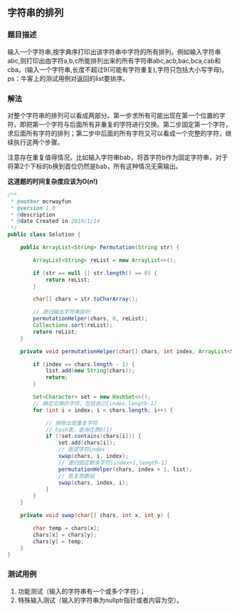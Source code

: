 ## 字符串的排列

### 题目描述
输入一个字符串,按字典序打印出该字符串中字符的所有排列。例如输入字符串abc,则打印出由字符a,b,c所能排列出来的所有字符串abc,acb,bac,bca,cab和cba。(输入一个字符串,长度不超过9(可能有字符重复),字符只包括大小写字母)。ps：牛客上的测试用例对返回的list要排序。

### 解法
对整个字符串的排列可以看成两部分。第一步求所有可能出现在第一个位置的字符，即把第一个字符与后面所有非重复的字符进行交换。第二步固定第一个字符，求后面所有字符的排列；第二步中后面的所有字符又可以看成一个完整的字符，继续执行这两个步骤。

注意存在重复值得情况，比如输入字符串bab，将首字符b作为固定字符串，对于将第2个下标的b换到首位仍然是bab，所有这种情况无需输出。

**这道题的时间复杂度应该为O(n!)**

```java
/**
 * @author mcrwayfun
 * @version 1.0
 * @description
 * @date Created in 2019/1/14
 */
public class Solution {

    public ArrayList<String> Permutation(String str) {

        ArrayList<String> reList = new ArrayList<>();

        if (str == null || str.length() == 0) {
            return reList;
        }

        char[] chars = str.toCharArray();

        // 递归输出字符串排列
        permutationHelper(chars, 0, reList);
        Collections.sort(reList);
        return reList;
    }

    private void permutationHelper(char[] chars, int index, ArrayList<String> list) {

        if (index == chars.length - 1) {
            list.add(new String(chars));
            return;
        }

        Set<Character> set = new HashSet<>();
        // 确定交换的字符，包括自己[index,length-1]
        for (int i = index; i < chars.length; i++) {

            // 排除出现重复字符
            // hash表，查询花费O(1)
            if (!set.contains(chars[i])) {
                set.add(chars[i]);
                // 固定字符index
                swap(chars, i, index);
                // 递归固定剩余字符[index+1,length-1]
                permutationHelper(chars, index + 1, list);
                // 恢复原数组
                swap(chars, index, i);
            }
        }
    }

    private void swap(char[] chars, int x, int y) {

        char temp = chars[x];
        chars[x] = chars[y];
        chars[y] = temp;
    }
}
```

### 测试用例
1. 功能测试（输入的字符串有一个或多个字符）；
2. 特殊输入测试（输入的字符串为nullptr指针或者内容为空）。
